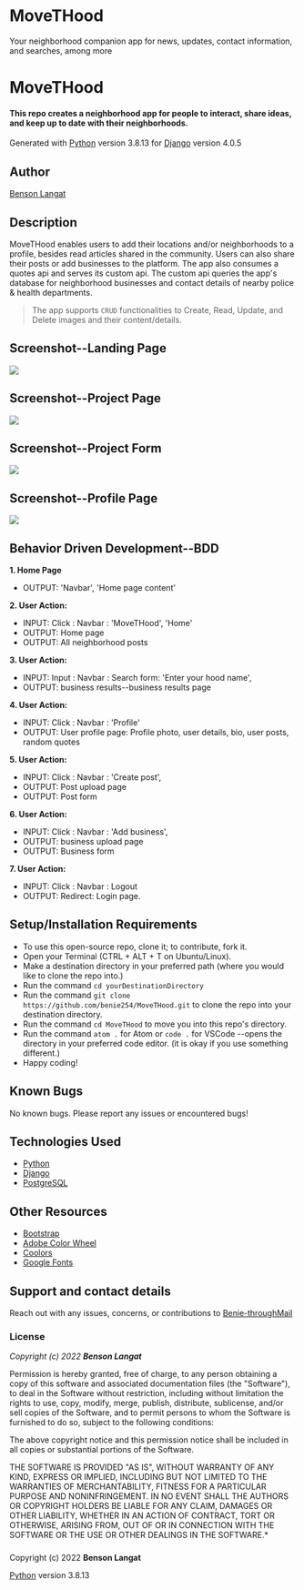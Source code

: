 # MoveTHood
Your neighborhood companion app for news, updates, contact information, and searches, among more

# MoveTHood
#### This repo creates a neighborhood app for people to interact, share ideas, and keep up to date with their neighborhoods. 

Generated with [Python](https://www.python.org/) version 3.8.13 for [Django](https://www.djangoproject.com/) version 4.0.5 
## Author
[Benson Langat](https://github.com/benie254)

## Description

MoveTHood enables users to add their locations and/or neighborhoods to a profile, besides read articles shared in the community. 
Users can also share their posts or add businesses to the platform. 
The app also consumes a quotes api and serves its custom api. 
The custom api queries the app's database for neighborhood businesses and contact details of nearby police & health departments. 

>The app supports `CRUD` functionalities to Create, Read, Update, and Delete images and their content/details. 


## Screenshot--Landing Page

<img src="https://user-images.githubusercontent.com/99865051/173784989-bc5eea15-5e20-43f6-a27e-c0e43170e21f.png" >

## Screenshot--Project Page

<img src="https://user-images.githubusercontent.com/99865051/173785021-a7e49942-2251-4110-af87-82b9c9daf3c4.png">

## Screenshot--Project Form

<img src="https://user-images.githubusercontent.com/99865051/173787738-9a2bf85d-7794-4e7c-8258-47eafc7e6e2b.png">

## Screenshot--Profile Page 

<img src="https://user-images.githubusercontent.com/99865051/173787857-45865fd3-1a91-4a7a-a5a4-2358724f24cd.png">


## Behavior Driven Development--BDD

**1. Home Page**
   - OUTPUT: 'Navbar', 'Home page content'
   
**2. User Action:** 
   - INPUT:  Click : Navbar : 'MoveTHood', 'Home'
   - OUTPUT: Home page
   - OUTPUT: All neighborhood posts

**3. User Action:**
   - INPUT:  Input : Navbar : Search form: 'Enter your hood name',
   - OUTPUT: business results--business results page

**4. User Action:**
   - INPUT:  Click : Navbar : 'Profile'
   - OUTPUT: User profile page: Profile photo, user details, bio, user posts, random quotes 

**5. User Action:** 
   - INPUT:  Click : Navbar : 'Create post',
   - OUTPUT: Post upload page 
   - OUTPUT: Post form

**6. User Action:** 
   - INPUT:  Click : Navbar : 'Add business',
   - OUTPUT: business upload page 
   - OUTPUT: Business form

**7. User Action:**
   - INPUT:  Click : Navbar : Logout
   - OUTPUT: Redirect: Login page. 


## Setup/Installation Requirements

* To use this open-source repo, clone it; to contribute, fork it. 
* Open your Terminal (CTRL + ALT + T on Ubuntu/Linux). 
* Make a destination directory in your preferred path (where you would like to clone the repo into.)
* Run the command ``` cd yourDestinationDirectory ```
* Run the command ``` git clone https://github.com/benie254/MoveTHood.git ``` to clone the repo into your destination directory. 
* Run the command ``` cd MoveTHood ``` to move you into this repo's directory.
* Run the command ``` atom . ``` for Atom or ``` code . ``` for VSCode --opens the directory in your preferred code editor. (it is okay if you use something different.)
* Happy coding!

## Known Bugs

No known bugs. Please report any issues or encountered bugs! 

## Technologies Used

* [Python](https://www.python.org/) 
* [Django](https://www.djangoproject.com/)
* [PostgreSQL](https://www.postgresql.org/)

## Other Resources 

* [Bootstrap](https://getbootstrap.com/) 
* [Adobe Color Wheel](https://color.adobe.com/) 
* [Coolors](https://coolors.co/) 
* [Google Fonts](https://fonts.google.com)


## Support and contact details

Reach out with any issues, concerns, or contributions to [Benie-throughMail](davinci.monalissa@gmail.com)

### License

*Copyright (c) 2022* ***Benson Langat***

Permission is hereby granted, free of charge, to any person obtaining a copy
of this software and associated documentation files (the "Software"), to deal
in the Software without restriction, including without limitation the rights
to use, copy, modify, merge, publish, distribute, sublicense, and/or sell
copies of the Software, and to permit persons to whom the Software is
furnished to do so, subject to the following conditions:

The above copyright notice and this permission notice shall be included in all
copies or substantial portions of the Software.

THE SOFTWARE IS PROVIDED "AS IS", WITHOUT WARRANTY OF ANY KIND, EXPRESS OR
IMPLIED, INCLUDING BUT NOT LIMITED TO THE WARRANTIES OF MERCHANTABILITY,
FITNESS FOR A PARTICULAR PURPOSE AND NONINFRINGEMENT. IN NO EVENT SHALL THE
AUTHORS OR COPYRIGHT HOLDERS BE LIABLE FOR ANY CLAIM, DAMAGES OR OTHER
LIABILITY, WHETHER IN AN ACTION OF CONTRACT, TORT OR OTHERWISE, ARISING FROM,
OUT OF OR IN CONNECTION WITH THE SOFTWARE OR THE USE OR OTHER DEALINGS IN THE
SOFTWARE.*

###
Copyright (c) 2022 **Benson Langat**

[Python](https://www.python.org/) version 3.8.13
